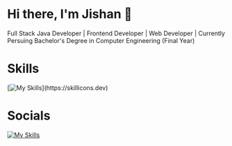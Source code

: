 # Hi there, I'm Jishan 👋
Full Stack Java Developer | Frontend Developer | Web Developer | Currently Persuing Bachelor's Degree in Computer Engineering (Final Year) 

# Skills
[![My Skills](https://skillicons.dev/icons?i=c,c++,js,html,css,sass,react,bootstrap,jquery,sql,linux,java,)](https://skillicons.dev)

# Socials
[![My Skills](https://skillicons.dev/icons?i=github,linkedln)](https://skillicons.dev)
